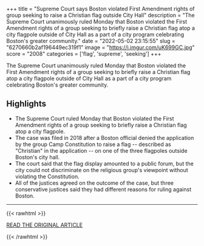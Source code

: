 +++
title = "Supreme Court says Boston violated First Amendment rights of group seeking to raise a Christian flag outside City Hall"
description = "The Supreme Court unanimously ruled Monday that Boston violated the First Amendment rights of a group seeking to briefly raise a Christian flag atop a city flagpole outside of City Hall as a part of a city program celebrating Boston's greater community."
date = "2022-05-02 23:15:55"
slug = "6270660b2af196449ec319f1"
image = "https://i.imgur.com/uK699GC.jpg"
score = "2008"
categories = ['flag', 'supreme', 'seeking']
+++

The Supreme Court unanimously ruled Monday that Boston violated the First Amendment rights of a group seeking to briefly raise a Christian flag atop a city flagpole outside of City Hall as a part of a city program celebrating Boston's greater community.

## Highlights

- The Supreme Court ruled Monday that Boston violated the First Amendment rights of a group seeking to briefly raise a Christian flag atop a city flagpole.
- The case was filed in 2018 after a Boston official denied the application by the group Camp Constitution to raise a flag -- described as "Christian" in the application -- on one of the three flagpoles outside Boston's city hall.
- The court said that the flag display amounted to a public forum, but the city could not discriminate on the religious group's viewpoint without violating the Constitution.
- All of the justices agreed on the outcome of the case, but three conservative justices said they had different reasons for ruling against Boston.

---

{{< rawhtml >}}
  <p class="article-category">
    <a target="_blank" href="https://www.cnn.com/2022/05/02/politics/boston-free-speech-flagpole-case-supreme-court/index.html">READ THE ORIGINAL ARTICLE</a>
  </p>
{{< /rawhtml >}}
